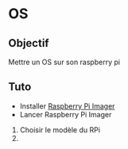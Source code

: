 # OS

## Objectif

Mettre un OS sur son raspberry pi

## Tuto

* Installer [Raspberry Pi Imager](https://www.raspberrypi.com/software/)
* Lancer Raspberry Pi Imager

1. Choisir le modèle du RPi
2. 

  

